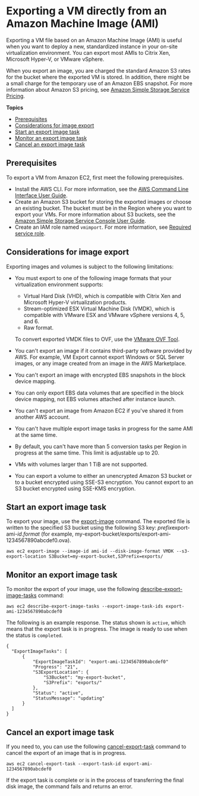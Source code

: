 # Exporting a VM directly from an Amazon Machine Image \(AMI\)<a name="vmexport_image"></a>

Exporting a VM file based on an Amazon Machine Image \(AMI\) is useful when you want to deploy a new, standardized instance in your on\-site virtualization environment\. You can export most AMIs to Citrix Xen, Microsoft Hyper\-V, or VMware vSphere\.

When you export an image, you are charged the standard Amazon S3 rates for the bucket where the exported VM is stored\. In addition, there might be a small charge for the temporary use of an Amazon EBS snapshot\. For more information about Amazon S3 pricing, see [Amazon Simple Storage Service Pricing](https://aws.amazon.com/s3/pricing/)\.

**Topics**
+ [Prerequisites](#prerequisites-image-export)
+ [Considerations for image export](#limits-image-export)
+ [Start an export image task](#start-image-export)
+ [Monitor an export image task](#monitor-image-export)
+ [Cancel an export image task](#cancel-image-export)

## Prerequisites<a name="prerequisites-image-export"></a>

To export a VM from Amazon EC2, first meet the following prerequisites\.
+ Install the AWS CLI\. For more information, see the [AWS Command Line Interface User Guide](https://docs.aws.amazon.com/cli/latest/userguide/)\.
+ Create an Amazon S3 bucket for storing the exported images or choose an existing bucket\. The bucket must be in the Region where you want to export your VMs\. For more information about S3 buckets, see the [Amazon Simple Storage Service Console User Guide](https://docs.aws.amazon.com/AmazonS3/latest/user-guide/)\.
+ Create an IAM role named `vmimport`\. For more information, see [Required service role](vmie_prereqs.md#vmimport-role)\.

## Considerations for image export<a name="limits-image-export"></a>

Exporting images and volumes is subject to the following limitations:
+ You must export to one of the following image formats that your virtualization environment supports:
  + Virtual Hard Disk \(VHD\), which is compatible with Citrix Xen and Microsoft Hyper\-V virtualization products\.
  + Stream\-optimized ESX Virtual Machine Disk \(VMDK\), which is compatible with VMware ESX and VMware vSphere versions 4, 5, and 6\.
  + Raw format\.

  To convert exported VMDK files to OVF, use the [VMware OVF Tool](https://www.vmware.com/support/developer/ovf/)\.
+ You can't export an image if it contains third\-party software provided by AWS\. For example, VM Export cannot export Windows or SQL Server images, or any image created from an image in the AWS Marketplace\.
+ You can't export an image with encrypted EBS snapshots in the block device mapping\.
+ You can only export EBS data volumes that are specified in the block device mapping, not EBS volumes attached after instance launch\.
+ You can't export an image from Amazon EC2 if you've shared it from another AWS account\.
+ You can't have multiple export image tasks in progress for the same AMI at the same time\.
+ By default, you can't have more than 5 conversion tasks per Region in progress at the same time\. This limit is adjustable up to 20\.
+ VMs with volumes larger than 1 TiB are not supported\.
+ You can export a volume to either an unencrypted Amazon S3 bucket or to a bucket encrypted using SSE\-S3 encryption\. You cannot export to an S3 bucket encrypted using SSE\-KMS encryption\.

## Start an export image task<a name="start-image-export"></a>

To export your image, use the [export\-image](https://docs.aws.amazon.com/cli/latest/reference/ec2/export-image.html) command\. The exported file is written to the specified S3 bucket using the following S3 key: *prefix*export\-ami\-*id*\.*format* \(for example, my\-export\-bucket/exports/export\-ami\-1234567890abcdef0\.ova\)\.

```
aws ec2 export-image --image-id ami-id --disk-image-format VMDK --s3-export-location S3Bucket=my-export-bucket,S3Prefix=exports/
```

## Monitor an export image task<a name="monitor-image-export"></a>

To monitor the export of your image, use the following [describe\-export\-image\-tasks](https://docs.aws.amazon.com/cli/latest/reference/ec2/describe-export-image-tasks.html) command:

```
aws ec2 describe-export-image-tasks --export-image-task-ids export-ami-1234567890abcdef0
```

The following is an example response\. The status shown is `active`, which means that the export task is in progress\. The image is ready to use when the status is `completed`\.

```
{
  "ExportImageTasks": [
      {
          "ExportImageTaskId": "export-ami-1234567890abcdef0"
          "Progress": "21",
          "S3ExportLocation": {
              "S3Bucket": "my-export-bucket",
              "S3Prefix": "exports/"
          },
          "Status": "active",
          "StatusMessage": "updating"
      }
  ]
}
```

## Cancel an export image task<a name="cancel-image-export"></a>

If you need to, you can use the following [cancel\-export\-task](https://docs.aws.amazon.com/cli/latest/reference/ec2/cancel-export-task.html) command to cancel the export of an image that is in progress\.

```
aws ec2 cancel-export-task --export-task-id export-ami-1234567890abcdef0
```

If the export task is complete or is in the process of transferring the final disk image, the command fails and returns an error\.